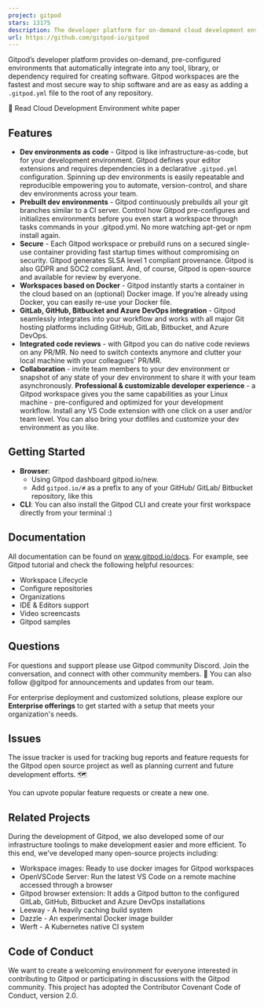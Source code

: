 ```yaml
---
project: gitpod
stars: 13175
description: The developer platform for on-demand cloud development environments to create software faster and more securely.
url: https://github.com/gitpod-io/gitpod
---
```


  
  

Gitpod’s developer platform provides on-demand, pre-configured environments that automatically integrate into any tool, library, or dependency required for creating software. Gitpod workspaces are the fastest and most secure way to ship software and are as easy as adding a `.gitpod.yml` file to the root of any repository.

📄 Read Cloud Development Environment white paper

Features
--------

-   **Dev environments as code** - Gitpod is like infrastructure-as-code, but for your development environment. Gitpod defines your editor extensions and requires dependencies in a declarative `.gitpod.yml` configuration. Spinning up dev environments is easily repeatable and reproducible empowering you to automate, version-control, and share dev environments across your team.
-   **Prebuilt dev environments** - Gitpod continuously prebuilds all your git branches similar to a CI server. Control how Gitpod pre-configures and initializes environments before you even start a workspace through tasks commands in your .gitpod.yml. No more watching apt-get or npm install again. 
-   **Secure** - Each Gitpod workspace or prebuild runs on a secured single-use container providing fast startup times without compromising on security. Gitpod generates SLSA level 1 compliant provenance. Gitpod is also GDPR and SOC2 compliant. And, of course, Gitpod is open-source and available for review by everyone.
-   **Workspaces based on Docker** - Gitpod instantly starts a container in the cloud based on an (optional) Docker image. If you’re already using Docker, you can easily re-use your Docker file. 
-   **GitLab, GitHub, Bitbucket and Azure DevOps integration** - Gitpod seamlessly integrates into your workflow and works with all major Git hosting platforms including GitHub, GitLab, Bitbucket, and Azure DevOps.
-   **Integrated code reviews** - with Gitpod you can do native code reviews on any PR/MR. No need to switch contexts anymore and clutter your local machine with your colleagues' PR/MR.
-   **Collaboration** - invite team members to your dev environment or snapshot of any state of your dev environment to share it with your team asynchronously. **Professional & customizable developer experience** - a Gitpod workspace gives you the same capabilities as your Linux machine - pre-configured and optimized for your development workflow. Install any VS Code extension with one click on a user and/or team level. You can also bring your dotfiles and customize your dev environment as you like.

Getting Started
---------------

-   **Browser**: 
    -   Using Gitpod dashboard gitpod.io/new.
    -   Add `gitpod.io/#` as a prefix to any of your GitHub/ GitLab/ Bitbucket repository, like this
-   **CLI**: You can also install the Gitpod CLI and create your first workspace directly from your terminal :)

Documentation
-------------

All documentation can be found on www.gitpod.io/docs. For example, see Gitpod tutorial and check the following helpful resources:

-   Workspace Lifecycle
-   Configure repositories
-   Organizations
-   IDE & Editors support
-   Video screencasts
-   Gitpod samples

Questions
---------

For questions and support please use Gitpod community Discord. Join the conversation, and connect with other community members. 💬 You can also follow @gitpod for announcements and updates from our team.

For enterprise deployment and customized solutions, please explore our **Enterprise offerings** to get started with a setup that meets your organization's needs.

Issues
------

The issue tracker is used for tracking bug reports and feature requests for the Gitpod open source project as well as planning current and future development efforts. 🗺️

You can upvote popular feature requests or create a new one.

Related Projects
----------------

During the development of Gitpod, we also developed some of our infrastructure toolings to make development easier and more efficient. To this end, we've developed many open-source projects including:

-   Workspace images: Ready to use docker images for Gitpod workspaces
-   OpenVSCode Server: Run the latest VS Code on a remote machine accessed through a browser
-   Gitpod browser extension: It adds a Gitpod button to the configured GitLab, GitHub, Bitbucket and Azure DevOps installations
-   Leeway - A heavily caching build system
-   Dazzle - An experimental Docker image builder
-   Werft - A Kubernetes native CI system

Code of Conduct
---------------

We want to create a welcoming environment for everyone interested in contributing to Gitpod or participating in discussions with the Gitpod community. This project has adopted the Contributor Covenant Code of Conduct, version 2.0.
